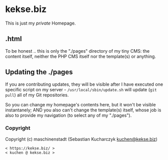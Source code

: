 # kekse.biz
This is just my _private_ Homepage.

## .html
To be honest .. this is only the "./pages" directory of my tiny CMS: the content itself,
neither the PHP CMS itself nor the template(s) or anything.

## Updating the ./pages
If you are contributing updates, they will be visible after I have executed one specific
script on my server - `/usr/local/sbin/update.sh` will update (`git pull`) all of my Git
repositories.

So you can change my homepage's contents here, but it won't be visible instantanely; AND
you also can't change the template(s) itself, whose job is also to provide my navigation
(to select any of my "./pages").

### Copyright
Copyright (c) maschinenstadt (Sebastian Kucharczyk <kuchen@kekse.biz>)

	< https://kekse.biz/ >
	< kuchen @ kekse.biz >

